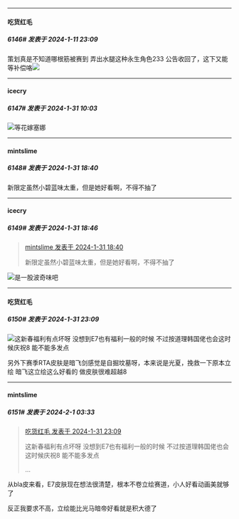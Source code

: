 
*****

####  吃货红毛  
##### 6146#       发表于 2024-1-11 23:09

策划真是不知道哪根筋被赛到 弄出水腿这种永生角色233 公告收回了，这下又能等补偿咯<img src="https://static.saraba1st.com/image/smiley/face2017/048.png" referrerpolicy="no-referrer">

*****

####  icecry  
##### 6147#       发表于 2024-1-31 10:03

<img src="https://static.saraba1st.com/image/smiley/face2017/067.png" referrerpolicy="no-referrer">等花嫁塞娜


*****

####  mintslime  
##### 6148#       发表于 2024-1-31 18:40

新限定虽然小碧蓝味太重，但是她好看啊，不得不抽了


*****

####  icecry  
##### 6149#       发表于 2024-1-31 18:46

<blockquote><a href="httphttps://bbs.saraba1st.com/2b/forum.php?mod=redirect&amp;goto=findpost&amp;pid=63843438&amp;ptid=1745815" target="_blank">mintslime 发表于 2024-1-31 18:40</a>

新限定虽然小碧蓝味太重，但是她好看啊，不得不抽了</blockquote>
<img src="https://static.saraba1st.com/image/smiley/face2017/067.png" referrerpolicy="no-referrer">是一股波奇味吧


*****

####  吃货红毛  
##### 6150#       发表于 2024-1-31 23:09

<img src="https://static.saraba1st.com/image/smiley/face2017/257.png" referrerpolicy="no-referrer">这新春福利有点坏呀 没想到E7也有福利一般的时候 不过按道理韩国佬也会这时候庆祝8 能不能多发点

另外下赛季RTA皮肤是暗飞剑感觉是自掘坟墓呀，本来说是光夏，挽救一下原本立绘 暗飞这立绘这么好看的 做皮肤很难超越8


*****

####  mintslime  
##### 6151#       发表于 2024-2-1 03:33

<blockquote><a href="httphttps://bbs.saraba1st.com/2b/forum.php?mod=redirect&amp;goto=findpost&amp;pid=63845910&amp;ptid=1745815" target="_blank">吃货红毛 发表于 2024-1-31 23:09</a>

这新春福利有点坏呀 没想到E7也有福利一般的时候 不过按道理韩国佬也会这时候庆祝8 能不能多发点

 ...</blockquote>
从bla皮来看，E7皮肤现在想法很清楚，根本不卷立绘赛道，小人好看动画美就够了

反正我要求不高，立绘能比光马暗帝好看就是积大德了

